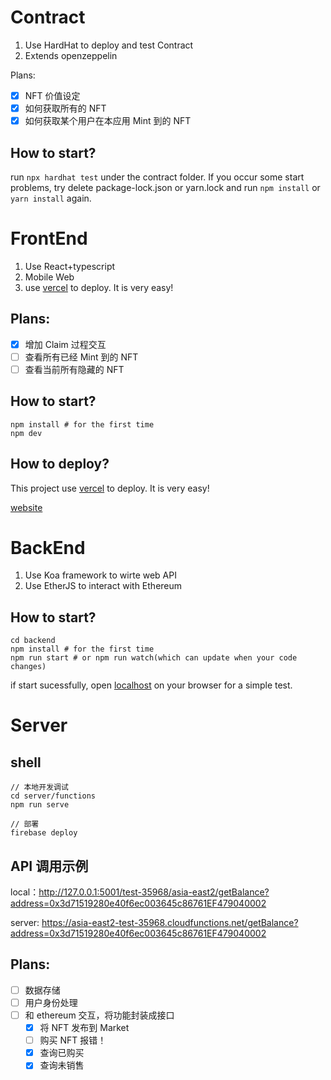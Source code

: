 # Contract
1. Use HardHat to deploy and test Contract
2. Extends openzeppelin

Plans:
- [x] NFT 价值设定
- [x] 如何获取所有的 NFT
- [x] 如何获取某个用户在本应用 Mint 到的 NFT

## How to start?
run `npx hardhat test` under the contract folder. If you occur some start problems, try delete package-lock.json or yarn.lock and run `npm install` or `yarn install` again.

# FrontEnd
1. Use React+typescript
2. Mobile Web
3. use [vercel](https://vercel.com/) to deploy. It is very easy!

## Plans:
- [x] 增加 Claim 过程交互
- [ ] 查看所有已经 Mint 到的 NFT
- [ ] 查看当前所有隐藏的 NFT

##  How to start?
```
npm install # for the first time
npm dev
```

## How to deploy?

This project use [vercel](https://vercel.com/) to deploy. It is very easy!

[website](https://arnft-seven.vercel.app?id=15)

# BackEnd
1. Use Koa framework to wirte web API
2. Use EtherJS to interact with Ethereum



## How to start?
```
cd backend
npm install # for the first time
npm run start # or npm run watch(which can update when your code changes)
```

if start sucessfully, open [localhost](http://localhost:9000/ether/test) on your browser for a simple test.

# Server

## shell
```
// 本地开发调试 
cd server/functions
npm run serve

// 部署
firebase deploy
```

## API 调用示例

local：http://127.0.0.1:5001/test-35968/asia-east2/getBalance?address=0x3d71519280e40f6ec003645c86761EF479040002

server: https://asia-east2-test-35968.cloudfunctions.net/getBalance?address=0x3d71519280e40f6ec003645c86761EF479040002

## Plans:
- [ ] 数据存储
- [ ] 用户身份处理
- [ ] 和 ethereum 交互，将功能封装成接口
  - [x] 将 NFT 发布到 Market
  - [ ] 购买 NFT 报错！
  - [x] 查询已购买
  - [x] 查询未销售
